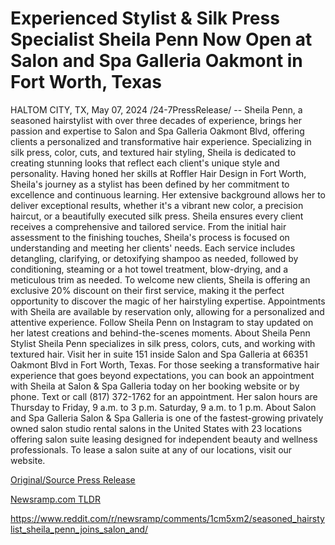 # Experienced Stylist & Silk Press Specialist Sheila Penn Now Open at Salon and Spa Galleria Oakmont in Fort Worth, Texas

HALTOM CITY, TX, May 07, 2024 /24-7PressRelease/ -- Sheila Penn, a seasoned hairstylist with over three decades of experience, brings her passion and expertise to Salon and Spa Galleria Oakmont Blvd, offering clients a personalized and transformative hair experience. Specializing in silk press, color, cuts, and textured hair styling, Sheila is dedicated to creating stunning looks that reflect each client's unique style and personality.  Having honed her skills at Roffler Hair Design in Fort Worth, Sheila's journey as a stylist has been defined by her commitment to excellence and continuous learning. Her extensive background allows her to deliver exceptional results, whether it's a vibrant new color, a precision haircut, or a beautifully executed silk press.  Sheila ensures every client receives a comprehensive and tailored service. From the initial hair assessment to the finishing touches, Sheila's process is focused on understanding and meeting her clients' needs. Each service includes detangling, clarifying, or detoxifying shampoo as needed, followed by conditioning, steaming or a hot towel treatment, blow-drying, and a meticulous trim as needed.  To welcome new clients, Sheila is offering an exclusive 20% discount on their first service, making it the perfect opportunity to discover the magic of her hairstyling expertise. Appointments with Sheila are available by reservation only, allowing for a personalized and attentive experience.  Follow Sheila Penn on Instagram to stay updated on her latest creations and behind-the-scenes moments.   About Sheila Penn Stylist Sheila Penn specializes in silk press, colors, cuts, and working with textured hair. Visit her in suite 151 inside Salon and Spa Galleria at 66351 Oakmont Blvd in Fort Worth, Texas. For those seeking a transformative hair experience that goes beyond expectations, you can book an appointment with Sheila at Salon & Spa Galleria today on her booking website or by phone. Text or call (817) 372-1762 for an appointment. Her salon hours are Thursday to Friday, 9 a.m. to 3 p.m. Saturday, 9 a.m. to 1 p.m.  About Salon and Spa Galleria Salon & Spa Galleria is one of the fastest-growing privately owned salon studio rental salons in the United States with 23 locations offering salon suite leasing designed for independent beauty and wellness professionals. To lease a salon suite at any of our locations, visit our website. 

[Original/Source Press Release](https://www.24-7pressrelease.com/press-release/510677/experienced-stylist-silk-press-specialist-sheila-penn-now-open-at-salon-and-spa-galleria-oakmont-in-fort-worth-texas)
                    

[Newsramp.com TLDR](None) 

https://www.reddit.com/r/newsramp/comments/1cm5xm2/seasoned_hairstylist_sheila_penn_joins_salon_and/